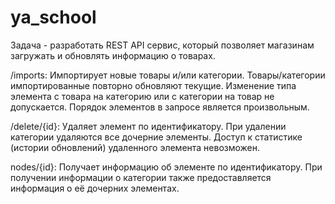# ya_school

Задача - разработать REST API сервис, который позволяет магазинам загружать и обновлять информацию о товарах.

 /imports:
        Импортирует новые товары и/или категории. Товары/категории импортированные повторно обновляют текущие.
        Изменение типа элемента с товара на категорию или с категории на товар не допускается. 
        Порядок элементов в запросе является произвольным.

/delete/{id}:
        Удаляет элемент по идентификатору. При удалении категории удаляются все дочерние элементы. 
        Доступ к статистике (истории обновлений) удаленного элемента невозможен.

nodes/{id}:
        Получает информацию об элементе по идентификатору. 
        При получении информации о категории также предоставляется информация о её дочерних элементах.

